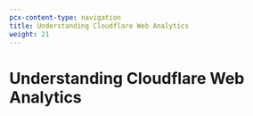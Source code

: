 ```yaml
---
pcx-content-type: navigation
title: Understanding Cloudflare Web Analytics
weight: 21
---
```


# Understanding Cloudflare Web Analytics

<DirectoryListing path="/web-analytics/understanding-web-analytics"/>
